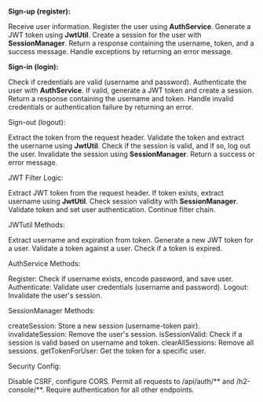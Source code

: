 **Sign-up (register):**

Receive user information.
Register the user using **AuthService**.
Generate a JWT token using **JwtUtil**.
Create a session for the user with **SessionManager**.
Return a response containing the username, token, and a success message.
Handle exceptions by returning an error message.

**Sign-in (login):**

Check if credentials are valid (username and password).
Authenticate the user with **AuthService**.
If valid, generate a JWT token and create a session.
Return a response containing the username and token.
Handle invalid credentials or authentication failure by returning an error.

Sign-out (logout):

Extract the token from the request header.
Validate the token and extract the username using **JwtUtil**.
Check if the session is valid, and if so, log out the user.
Invalidate the session using **SessionManager**.
Return a success or error message.

JWT Filter Logic:

Extract JWT token from the request header.
If token exists, extract username using **JwtUtil**.
Check session validity with **SessionManager**.
Validate token and set user authentication.
Continue filter chain.

JWTutil Methods:

Extract username and expiration from token.
Generate a new JWT token for a user.
Validate a token against a user.
Check if a token is expired.

AuthService Methods:

Register:
Check if username exists, encode password, and save user.
Authenticate:
Validate user credentials (username and password).
Logout:
Invalidate the user's session.


SessionManager Methods:

createSession: Store a new session (username-token pair).
invalidateSession: Remove the user's session.
isSessionValid: Check if a session is valid based on username and token.
clearAllSessions: Remove all sessions.
getTokenForUser: Get the token for a specific user.

Security Config:

Disable CSRF, configure CORS.
Permit all requests to /api/auth/** and /h2-console/**.
Require authentication for all other endpoints.
